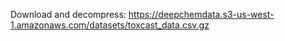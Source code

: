 Download and decompress: https://deepchemdata.s3-us-west-1.amazonaws.com/datasets/toxcast_data.csv.gz
